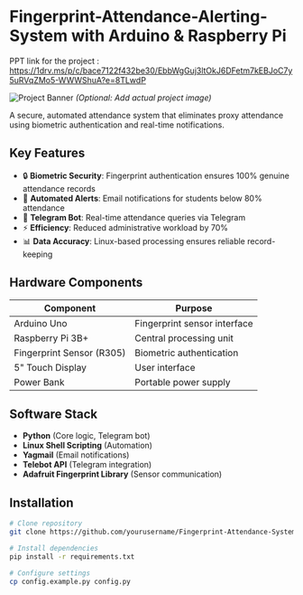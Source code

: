 # Fingerprint-Attendance-Alerting-System with Arduino & Raspberry Pi
PPT link for the project : https://1drv.ms/p/c/bace7122f432be30/EbbWgGuj3ltOkJ6DFetm7kEBJoC7y5uRVqZMo5-WWWShuA?e=8TLwdP

![Project Banner]([https://via.placeholder.com/800x400?text=Fingerprint+Attendance+Syste](https://1drv.ms/p/c/bace7122f432be30/EbbWgGuj3ltOkJ6DFetm7kEBJoC7y5uRVqZMo5-WWWShuA?e=8TLwdP)) *(Optional: Add actual project image)*

A secure, automated attendance system that eliminates proxy attendance using biometric authentication and real-time notifications.

## Key Features
- 🔒 **Biometric Security**: Fingerprint authentication ensures 100% genuine attendance records
- 📧 **Automated Alerts**: Email notifications for students below 80% attendance
- 🤖 **Telegram Bot**: Real-time attendance queries via Telegram
- ⚡ **Efficiency**: Reduced administrative workload by 70%
- 📊 **Data Accuracy**: Linux-based processing ensures reliable record-keeping

## Hardware Components
| Component | Purpose |
|-----------|---------|
| Arduino Uno | Fingerprint sensor interface |
| Raspberry Pi 3B+ | Central processing unit |
| Fingerprint Sensor (R305) | Biometric authentication |
| 5" Touch Display | User interface |
| Power Bank | Portable power supply |

## Software Stack
- **Python** (Core logic, Telegram bot)
- **Linux Shell Scripting** (Automation)
- **Yagmail** (Email notifications)
- **Telebot API** (Telegram integration)
- **Adafruit Fingerprint Library** (Sensor communication)

## Installation
```bash
# Clone repository
git clone https://github.com/yourusername/Fingerprint-Attendance-System.git

# Install dependencies
pip install -r requirements.txt

# Configure settings
cp config.example.py config.py
